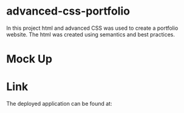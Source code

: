 # advanced-css-portfolio

In this project html and advanced CSS was used to create a portfolio website. The html was created using semantics and best practices.

# Mock Up

# Link
The deployed application can be found at: 
